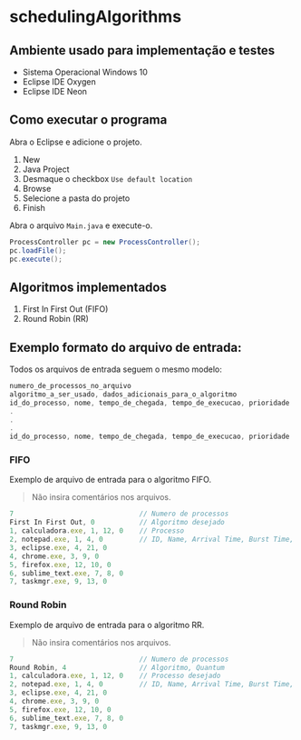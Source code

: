 # schedulingAlgorithms

## Ambiente usado para implementação e testes

* Sistema Operacional Windows 10
* Eclipse IDE Oxygen
* Eclipse IDE Neon

## Como executar o programa

Abra o Eclipse e adicione o projeto.

1. New
2. Java Project
3. Desmaque o checkbox `Use default location`
4. Browse
5. Selecione a pasta do projeto
6. Finish

Abra o arquivo `Main.java` e execute-o.

```java
ProcessController pc = new ProcessController();
pc.loadFile();
pc.execute();
```

## Algoritmos implementados

1. First In First Out (FIFO)
2. Round Robin (RR)

## Exemplo formato do arquivo de entrada:

Todos os arquivos de entrada seguem o mesmo modelo:

```javascript
numero_de_processos_no_arquivo
algoritmo_a_ser_usado, dados_adicionais_para_o_algoritmo
id_do_processo, nome, tempo_de_chegada, tempo_de_execucao, prioridade
.
.
.
id_do_processo, nome, tempo_de_chegada, tempo_de_execucao, prioridade
```

### FIFO

Exemplo de arquivo de entrada para o algoritmo FIFO.

> Não insira comentários nos arquivos.

```javascript
7 								// Numero de processos
First In First Out, 0 			// Algoritmo desejado
1, calculadora.exe, 1, 12, 0 	// Processo
2, notepad.exe, 1, 4, 0 		// ID, Name, Arrival Time, Burst Time, Priority
3, eclipse.exe, 4, 21, 0
4, chrome.exe, 3, 9, 0
5, firefox.exe, 12, 10, 0
6, sublime_text.exe, 7, 8, 0
7, taskmgr.exe, 9, 13, 0
```

### Round Robin

Exemplo de arquivo de entrada para o algoritmo RR.

> Não insira comentários nos arquivos.

```javascript
7 								// Numero de processos
Round Robin, 4 					// Algoritmo, Quantum
1, calculadora.exe, 1, 12, 0 	// Processo desejado
2, notepad.exe, 1, 4, 0 		// ID, Name, Arrival Time, Burst Time, Priority
3, eclipse.exe, 4, 21, 0
4, chrome.exe, 3, 9, 0
5, firefox.exe, 12, 10, 0
6, sublime_text.exe, 7, 8, 0
7, taskmgr.exe, 9, 13, 0
```
